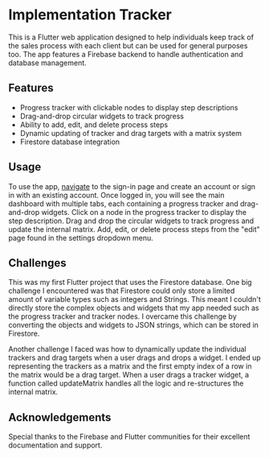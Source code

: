 # Implementation Tracker

This is a Flutter web application designed to help individuals keep track of the sales process with each client but can be used for general purposes too. The app features a Firebase backend to handle authentication and database management.

## Features

- Progress tracker with clickable nodes to display step descriptions
- Drag-and-drop circular widgets to track progress
- Ability to add, edit, and delete process steps
- Dynamic updating of tracker and drag targets with a matrix system
- Firestore database integration

## Usage

To use the app, [navigate](https://implementation-tracker.web.app/) to the sign-in page and create an account or sign in with an existing account. Once logged in, you will see the main dashboard with multiple tabs, each containing a progress tracker and drag-and-drop widgets. Click on a node in the progress tracker to display the step description. Drag and drop the circular widgets to track progress and update the internal matrix. Add, edit, or delete process steps from the "edit" page found in the settings dropdown menu.

## Challenges

This was my first Flutter project that uses the Firestore database. One big challenge I encountered was that Firestore could only store a limited amount of variable types such as integers and Strings. This meant I couldn't directly store the complex objects and widgets that my app needed such as the progress tracker and tracker nodes. I overcame this challenge by converting the objects and widgets to JSON strings, which can be stored in Firestore.

Another challenge I faced was how to dynamically update the individual trackers and drag targets when a user drags and drops a widget. I ended up representing the trackers as a matrix and the first empty index of a row in the matrix would be a drag target. When a user drags a tracker widget, a function called updateMatrix handles all the logic and re-structures the internal matrix.

## Acknowledgements

Special thanks to the Firebase and Flutter communities for their excellent documentation and support.
